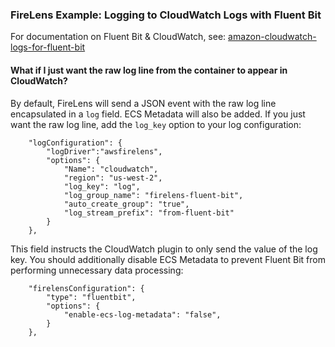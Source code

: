 ### FireLens Example: Logging to CloudWatch Logs with Fluent Bit

For documentation on Fluent Bit & CloudWatch, see: [amazon-cloudwatch-logs-for-fluent-bit](https://github.com/aws/amazon-cloudwatch-logs-for-fluent-bit)

#### What if I just want the raw log line from the container to appear in CloudWatch?

By default, FireLens will send a JSON event with the raw log line encapsulated in a `log` field. ECS Metadata will also be added. If you just want the raw log line, add the `log_key` option to your log configuration:

```
	"logConfiguration": {
		"logDriver":"awsfirelens",
		"options": {
			"Name": "cloudwatch",
			"region": "us-west-2",
			"log_key": "log",
			"log_group_name": "firelens-fluent-bit",
			"auto_create_group": "true",
			"log_stream_prefix": "from-fluent-bit"
		}
	},
```

This field instructs the CloudWatch plugin to only send the value of the log key. You should additionally disable ECS Metadata to prevent Fluent Bit from performing unnecessary data processing:

```
	"firelensConfiguration": {
		"type": "fluentbit",
		"options": {
			"enable-ecs-log-metadata": "false",
		}
	},
```
